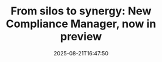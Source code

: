 ﻿---
title: "From silos to synergy: New Compliance Manager, now in preview"
date: "2025-08-21T16:47:50"
category: "Markets"
summary: ""
slug: "from silos to synergy new compliance manager now in preview"
source_urls:
  - "https://cloud.google.com/blog/products/identity-security/streamline-auditing-compliance-manager-is-now-in-preview/"
seo:
  title: "From silos to synergy: New Compliance Manager, now in preview | Hash n Hedge"
  description: ""
  keywords: ["news", "markets", "brief"]
---

